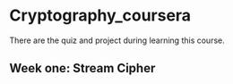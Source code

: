 # Cryptography_coursera
There are the quiz and project during learning this course.
## Week one: Stream Cipher
